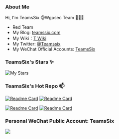 ### About Me

Hi, I'm TeamsSix @Wgpsec Team 👋👋👋

* Red Team
* My Blog: [teamssix.com](https://teamssix.com/)
* My Wiki：[T Wiki](https://wiki.teamssix.com/)
* My Twitter: [@Teamssix](https://twitter.com/TeamsSix)
* My WeChat Official Accounts: [TeamsSix](https://cdn.jsdelivr.net/gh/teamssix/BlogImages/imgs/TeamsSix_Subscription_Logo2.png)



### TeamsSix's Stars ✨

![My Stars](https://github-readme-stats.vercel.app/api?username=teamssix&show_icons=true&include_all_commits=true&count_private=true&theme=tokyonight)

### TeamsSix's Hot Repo 📫

[![Readme Card](https://github-readme-stats.vercel.app/api/pin/?username=teamssix&repo=container-escape-check&theme=tokyonight)](https://github.com/teamssix/container-escape-check)
[![Readme Card](https://github-readme-stats.vercel.app/api/pin/?username=teamssix&repo=awesome-cloud-security&theme=tokyonight)](https://github.com/teamssix/awesome-cloud-security)


[![Readme Card](https://github-readme-stats.vercel.app/api/pin/?username=wgpsec&repo=CreateHiddenAccount&theme=tokyonight)](https://github.com/wgpsec/CreateHiddenAccount)
[![Readme Card](https://github-readme-stats.vercel.app/api/pin/?username=wgpsec&repo=tig&theme=tokyonight)](https://github.com/wgpsec/tig)


### Personal WeChat Public Account: TeamsSix
[![](https://cdn.jsdelivr.net/gh/teamssix/BlogImages/imgs/202204152148071.png)](https://github.com/teamssix)
